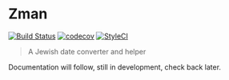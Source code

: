 # Zman

[![Build Status](https://travis-ci.org/zmanim/zman.svg?branch=dev)](https://travis-ci.com/zmanim/zman)
[![codecov](https://codecov.io/gh/zmanim/zman/branch/dev/graph/badge.svg)](https://codecov.io/gh/zmanim/zman)
[![StyleCI](https://styleci.io/repos/72968770/shield?style=flat)](https://styleci.io/repos/72968770)

> A Jewish date converter and helper

Documentation will follow, still in development, check back later.
